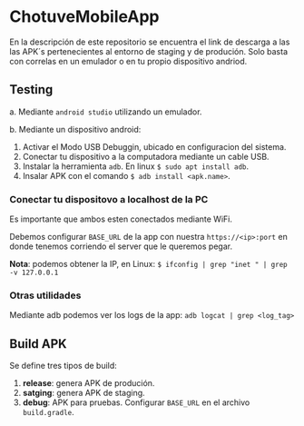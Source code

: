 # ChotuveMobileApp

En la descripción de este repositorio se encuentra el link de descarga a las
las APK´s pertenecientes al entorno de staging y de produción. Solo basta con
correlas en un emulador o en tu propio dispositivo andriod.

## Testing

a. Mediante `android studio` utilizando un emulador.

b. Mediante un dispositivo android:

  1. Activar el Modo USB Debuggin, ubicado en configuracion del sistema.
  2. Conectar tu dispositivo a la computadora mediante un cable USB.
  3. Instalar la herramienta `adb`. En linux `$ sudo apt install adb`.
  4. Insalar APK con el comando `$ adb install <apk.name>`.

### Conectar tu dispositovo a localhost de la PC

Es importante que ambos esten conectados mediante WiFi.

Debemos configurar `BASE_URL` de la app con nuestra `https://<ip>:port` en
donde tenemos corriendo el server que le queremos pegar.

**Nota**: podemos obtener la IP, en Linux: `$ ifconfig | grep "inet " | grep -v 127.0.0.1`

### Otras utilidades

Mediante adb podemos ver los logs de la app: `adb logcat | grep <log_tag>`

## Build APK

Se define tres tipos de build:
1. **release**: genera APK de produción.
2. **satging**: genera APK de staging.
3. **debug**: APK para pruebas. Configurar `BASE_URL` en el archivo `build.gradle`.

